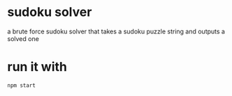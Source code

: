 # sudoku solver
a brute force sudoku solver that takes a sudoku puzzle string and outputs a solved one

# run it with
```npm start```
